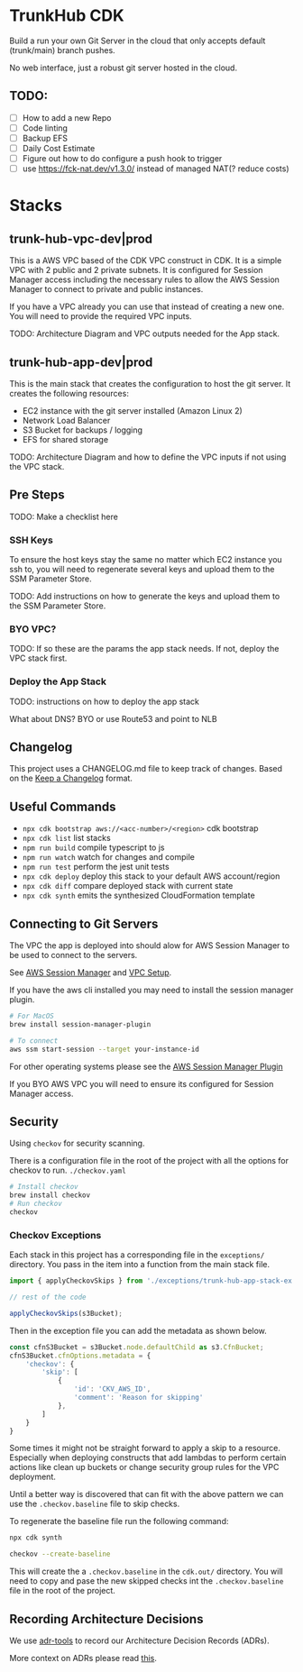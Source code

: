 # TrunkHub CDK

Build a run your own Git Server in the cloud that only accepts default (trunk/main) branch pushes.

No web interface, just a robust git server hosted in the cloud.

## TODO:
- [ ] How to add a new Repo
- [ ] Code linting
- [ ] Backup EFS
- [ ] Daily Cost Estimate
- [ ] Figure out how to do configure a push hook to trigger
- [ ] use https://fck-nat.dev/v1.3.0/ instead of managed NAT(? reduce costs)

# Stacks
## trunk-hub-vpc-dev|prod
This is a AWS VPC based of the CDK VPC construct in CDK. It is a simple VPC with 2 public and 2 private subnets. It is configured for Session Manager access including the necessary rules to allow the AWS Session Manager to connect to private and public instances.

If you have a VPC already you can use that instead of creating a new one. You will need to provide the required VPC inputs.

TODO: Architecture Diagram and VPC outputs needed for the App stack.

## trunk-hub-app-dev|prod

This is the main stack that creates the configuration to host the git server. It creates the following resources:
- EC2 instance with the git server installed (Amazon Linux 2)
- Network Load Balancer
- S3 Bucket for backups / logging
- EFS for shared storage

TODO: Architecture Diagram and how to define the VPC inputs if not using the VPC stack.

## Pre Steps
TODO: Make a checklist here


### SSH Keys

To ensure the host keys stay the same no matter which EC2 instance you ssh to, you will need to regenerate several keys and upload them to the SSM Parameter Store.

TODO: Add instructions on how to generate the keys and upload them to the SSM Parameter Store.

### BYO VPC?
TODO: If so these are the params the app stack needs.
If not, deploy the VPC stack first.

### Deploy the App Stack
TODO: instructions on how to deploy the app stack

What about DNS? BYO or use Route53 and point to NLB

## Changelog
This project uses a CHANGELOG.md file to keep track of changes.
Based on the [Keep a Changelog](https://keepachangelog.com) format.

## Useful Commands

* `npx cdk bootstrap aws://<acc-number>/<region>` cdk bootstrap
* `npx cdk list`    list stacks
* `npm run build`   compile typescript to js
* `npm run watch`   watch for changes and compile
* `npm run test`    perform the jest unit tests
* `npx cdk deploy`  deploy this stack to your default AWS account/region
* `npx cdk diff`    compare deployed stack with current state
* `npx cdk synth`   emits the synthesized CloudFormation template

## Connecting to Git Servers
The VPC the app is deployed into should alow for AWS Session Manager to be used to connect to the servers.

See [AWS Session Manager](https://docs.aws.amazon.com/systems-manager/latest/userguide/session-manager.html) and [VPC Setup](https://docs.aws.amazon.com/systems-manager/latest/userguide/setup-create-vpc.html).

If you have the aws cli installed you may need to install the session manager plugin.

```bash
# For MacOS
brew install session-manager-plugin

# To connect
aws ssm start-session --target your-instance-id
```

For other operating systems please see the [AWS Session Manager Plugin](https://docs.aws.amazon.com/systems-manager/latest/userguide/session-manager-working-with-install-plugin.html)

If you BYO AWS VPC you will need to ensure its configured for Session Manager access.

## Security

Using `checkov` for security scanning.

There is a configuration file in the root of the project with all the options for checkov to run. `./checkov.yaml`

```bash
# Install checkov
brew install checkov
# Run checkov
checkov
```

### Checkov Exceptions

Each stack in this project has a corresponding file in the `exceptions/` directory. You pass in the item into a function from the main stack file.
```typescript
import { applyCheckovSkips } from './exceptions/trunk-hub-app-stack-ex';

// rest of the code

applyCheckovSkips(s3Bucket);
```

Then in the exception file you can add the metadata as shown below.

```typescript
const cfnS3Bucket = s3Bucket.node.defaultChild as s3.CfnBucket;
cfnS3Bucket.cfnOptions.metadata = {
    'checkov': {
        'skip': [
            {
                'id': 'CKV_AWS_ID',
                'comment': 'Reason for skipping'
            },
        ]
    }
}
```

Some times it might not be straight forward to apply a skip to a resource. Especially when deploying constructs that add lambdas to perform certain actions like clean up buckets or change security group rules for the VPC deployment.

Until a better way is discovered that can fit with the above pattern we can use the `.checkov.baseline` file to skip checks.

To regenerate the baseline file run the following command:

```bash
npx cdk synth

checkov --create-baseline
```
This will create the a `.checkov.baseline` in the `cdk.out/` directory. You will need to copy and pase the new skipped checks int the `.checkov.baseline` file in the root of the project.

## Recording Architecture Decisions

We use [adr-tools](https://github.com/npryce/adr-tools) to record our Architecture Decision Records (ADRs).

More context on ADRs please read [this](https://cognitect.com/blog/2011/11/15/documenting-architecture-decisions).
